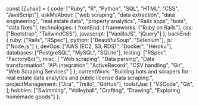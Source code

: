 const [Zuhair] = {
  code: ["Ruby", "R", "Python", "SQL", "HTML", "CSS", "JavaScript"],
  askMeAbout: ["web scraping", "data extraction", "data engineering", "real estate data", "property analytics", "Rails apps", "bots", "data fixes"],
  technologies: {
    frontEnd: {
      frameworks: ["Ruby on Rails"],
      css: ["Bootstrap", "TailwindCSS"],
      javascript: ["VanillaJS", "jQuery"]
    },
    backEnd: {
      ruby: ["Rails", "RSpec"],
      python: ["BeautifulSoup", "Selenium"],
      js: ["Node.js"]
    },
    devOps: ["AWS (EC2, S3, RDS)", "Docker", "Heroku"],
    databases: ["PostgreSQL", "MySQL", "SQLite"],
    testing: ["RSpec", "FactoryBot"],
    misc: [
      "Web scraping",
      "Data parsing",
      "Data transformation",
      "API integration",
      "ActiveRecord",
      "CSV handling",
      "Git",
      "Web Scraping Services"
    ]
  },
  currentWork: "Building bots and scrapers for real estate data analytics and public license data scraping.",
  projectManagement: ["Jira", "Trello", "GitHub"],
  toolsIUse: [
    "VSCode", 
    "Git", 
  ],
  hobbies: ["Swimming", "Volleyball", "Crafting", "Drawing", "Exploring homemade goods"]
};

